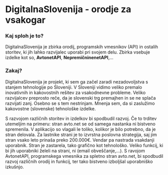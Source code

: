 # DigitalnaSlovenija - orodje za vsakogar

### Kaj sploh je to?

DigitalnaSlovenija je zbirka orodij, programskih vmesnikov (API) in ostalih storitev, ki jih lahko razvijalec uporabi pri svojem delu. Zbirka vsebuje izdelke kot so, **AvtonetAPI**, **NepremičninenetAPI**,...

### Zakaj?

DigitalnaSlovenija je projekt, ki sem ga začel zaradi nezadovoljstva s stanjem tehnologije po Sloveniji. V Sloveniji vidimo veliko premalo inovativnih in kakovostnih rešitev za vsakodnevne probleme. Veliko razvijalcev preprosto reče, da je slovenski trg premajhen in se ne splača razvijati zanj. Osebno se s tem nestrinjam. Mnenja sem, da si zaslužimo kakovostne (slovenske) tehnološke izdelke.

S razvojom različnih storitev in izdelkov bi spodbudil razvoj. Če to trditev utemeljim na primeru: stran avto.net se od samega nastanka ni bistveno spremenila. V aplikacijo so vlagali le toliko, kolikor je bilo potrebno, da je stran delovala. Za lastnike strani je to izvrstna poslovna strategija, saj jim stran vsako leto prinaša preko 200.000€. Vendar pa nastrada vsakdanji uporabnik. Stran je zastarela, tako grafično kot tehnološko. Veliko funkcij, ki bi jih uporabniki želeli na strani, ni (email obveščanje,...). S ravojom AvtonetAPI, programskega vmesnika za spletno stran avto.net, bi spodbudil razvoj različnih orodij in funkcij, ter tako bistveno izboljšal uporabniško izkušnjo.